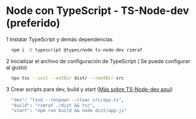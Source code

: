 # Node con TypeScript - TS-Node-dev (preferido)

1 Instalar TypeScript y demás dependencias

```bash
  npm i -D typescript @types/node ts-node-dev rimraf
```

2 Inicializar el archivo de configuración de TypeScript ( Se puede configurar al gusto)

```bash
  npx tsc --init --outDir dist/ --rootDir src
```

3 Crear scripts para dev, build y start ([Más sobre TS-Node-dev aquí](https://www.npmjs.com/package/ts-node-dev))

```bash
  "dev": "tsnd --respawn --clear src/app.ts",
  "build": "rimraf ./dist && tsc",
  "start": "npm run build && node dist/app.js"
```
